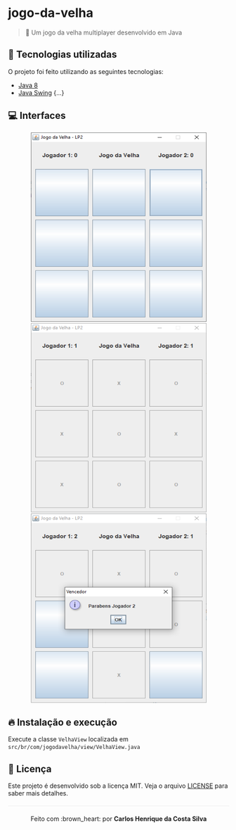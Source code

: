 # jogo-da-velha
> :older_woman: Um jogo da velha multiplayer desenvolvido em Java

## :rocket: Tecnologias utilizadas  
O projeto foi feito utilizando as seguintes tecnologias:

- [Java 8](https://www.java.com/pt_BR/download/faq/java8.xml)
- [Java Swing](https://docs.oracle.com/javase/tutorial/uiswing/)
{...}

## :computer: Interfaces

<p align="center">
    <img width="400" height="430" src="/public/initial-game.png">
    <img width="400" height="430" src="/public/game.png">
    <img width="400" height="430" src="/public/game-message.png">
</p>

## :fire: Instalação e execução
Execute a classe `VelhaView` localizada em `src/br/com/jogodavelha/view/VelhaView.java`

## :page_facing_up: Licença 
Este projeto é desenvolvido sob a licença MIT. Veja o arquivo [LICENSE](LICENSE.md) para saber mais detalhes.

<p align="center" style="margin-top: 20px; border-top: 1px solid #eee; padding-top: 20px;">Feito com :brown_heart: por <strong> Carlos Henrique da Costa Silva </strong> </p>
